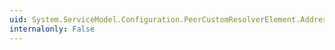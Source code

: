```yaml
---
uid: System.ServiceModel.Configuration.PeerCustomResolverElement.Address
internalonly: False
---
```

